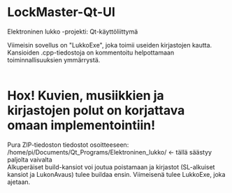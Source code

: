 # LockMaster-Qt-UI
Elektroninen lukko -projekti: Qt-käyttöliittymä

Viimeisin sovellus on "LukkoExe", joka toimii useiden kirjastojen kautta. <br>
Kansioiden .cpp-tiedostoja on kommentoitu helpottamaan toiminnallisuuksien ymmärrystä.<br>
<br>
# Hox! Kuvien, musiikkien ja kirjastojen polut on korjattava omaan implementointiin!<br>
Pura ZIP-tiedoston tiedostot osoitteeseen: /home/pi/Documents/Qt_Programs/Elektroninen_lukko/ <- tällä säästyy paljolta vaivalta <br>
Alkuperäiset build-kansiot voi joutua poistamaan ja kirjastot (SL-alkuiset kansiot ja LukonAvaus) tulee buildaa ensin. Viimeisenä tulee LukkoExe, joka ajetaan.<br>

